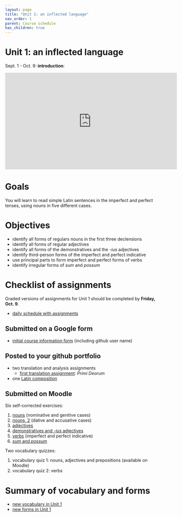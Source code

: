 ```yaml
---
layout: page
title: "Unit 1: an inflected language"
nav_order: 1
parent: Course schedule
has_children: true
---
```


# Unit 1: an inflected language


Sept. 1 - Oct. 9: **introduction**:  

<iframe width="560" height="315" src="https://www.youtube.com/embed/9acBnUywdIU" frameborder="0" allow="accelerometer; autoplay; encrypted-media; gyroscope; picture-in-picture" allowfullscreen></iframe>

# Goals

You will learn to read simple Latin sentences in the imperfect and perfect tenses, using nouns in five different cases.

# Objectives

- identify all forms of regulars nouns in the first three declensions
- identify all forms of regular adjectives
- identify all forms of the demonstratives and the *-ius* adjectives
- identify third-person forms of the imperfect and perfect indicative
- use principal parts to form imperfect and perfect forms of verbs
- identify irregular forms of *sum* and *possum*


# Checklist of assignments

Graded versions of assignments for Unit 1 should be completed by **Friday, Oct. 9**.

- [daily schedule with assignments](./schedule/)


## Submitted on a Google form

- [initial course information form](https://docs.google.com/forms/d/e/1FAIpQLSdWIzktfhJWRiUlnl-VmZl5w-f0JUOXXI-2JSfH85LxAHiHXA/viewform) (including github user name)


## Posted to your github portfolio

- two translation and analysis assignments
    - [first translation assignment](https://neelsmith.github.io/latin101/assignments/translation1/): *Primi Deorum*
- one [Latin composition](../../assignments/composition1/)

## Submitted on Moodle

Six self-corrected exercises:

1. [nouns](../../assignments/nouns/exercise/) (nominative and genitive cases)
2. [nouns, 2](../../assignments/nouns2/exercise/)  (dative and accusative cases)
3. [adjectives](../../assignments/adjectives/exercise/)
4. [demonstratives and -*ius* adjectives](../../assignments/demonstratives/exercise/)
5. [verbs](../../assignments/imperfect/exercise/) (imperfect and perfect indicative)
6. [*sum* and *possum*](../../assignments/possum/exercise/)

Two vocabulary quizzes:

1. vocabulary quiz 1: nouns, adjectives and prepositions (available on Moodle)
2. vocabulary quiz 2: verbs

# Summary of vocabulary and forms


- [new vocabulary in Unit 1](./vocab/)
- [new forms in Unit 1](./forms/)
